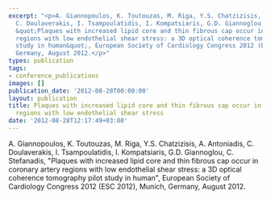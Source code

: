```yaml
---
excerpt: "<p>A. Giannopoulos, K. Toutouzas, M. Riga, Y.S. Chatzizisis, A. Antoniadis,
  C. Doulaverakis, I. Tsampoulatidis, I. Kompatsiaris, G.D. Giannoglou, C. Stefanadis,
  &quot;Plaques with increased lipid core and thin fibrous cap occur in coronary artery
  regions with low endothelial shear stress: a 3D optical coherence tomography pilot
  study in human&quot;, European Society of Cardiology Congress 2012 (ESC 2012), Munich,
  Germany, August 2012.</p>"
types: publication
tags:
- conference_publications
images: []
publication_date: '2012-08-28T00:00:00'
layout: publication
title: Plaques with increased lipid core and thin fibrous cap occur in coronary artery
  regions with low endothelial shear stress
date: '2012-08-28T12:17:49+03:00'
---
```

<p>A. Giannopoulos, K. Toutouzas, M. Riga, Y.S. Chatzizisis, A. Antoniadis, C. Doulaverakis, I. Tsampoulatidis, I. Kompatsiaris, G.D. Giannoglou, C. Stefanadis, &quot;Plaques with increased lipid core and thin fibrous cap occur in coronary artery regions with low endothelial shear stress: a 3D optical coherence tomography pilot study in human&quot;, European Society of Cardiology Congress 2012 (ESC 2012), Munich, Germany, August 2012.</p>
